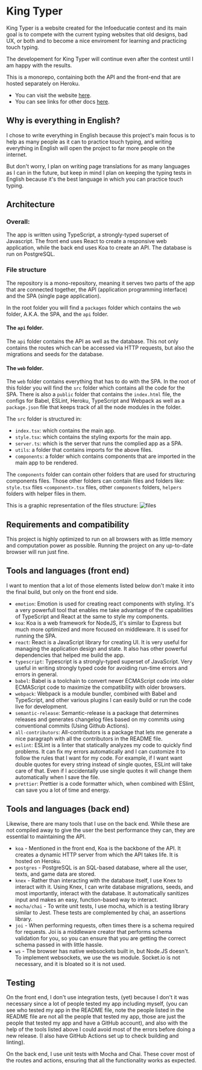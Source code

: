 # King Typer
King Typer is a website created for the Infoeducatie contest and its main goal is to compete with the current typing websites that old designs, bad UX, or both and to become a nice enviroment for learning and practicing touch typing.

The developement for King Typer will continue even after the contest until I am happy with the results.

This is a monorepo, containing both the API and the front-end that are hosted separately on Heroku.

- You can visit the website [here](https://king-typer.herokuapp.com/).
- You can see links for other docs [here](https://github.com/Vyctor661/king-typer/blob/docs/docs/en/main.md).

## Why is everything in English?

I chose to write everything in English because this project's main focus is to help as many people as it can to practice touch typing, and writing everything in English will open the project to far more people on the internet.

But don't worry, I plan on writing page translations for as many languages as I can in the future, but keep in mind I plan on keeping the typing tests in English because it's the best language in which you can practice touch typing.

## Architecture

### Overall:
The app is written using TypeScript, a strongly-typed superset of Javascript. The front end uses React to create a responsive web application, while the back end uses Koa to create an API. The database is run on PostgreSQL.

### File structure
The repository is a mono-repository, meaning it serves two parts of the app that are connected together, the API (application programming interface) and the SPA (single page application).

In the root folder you will find a `packages` folder which contains the `web` folder, A.K.A. the SPA, and the `api` folder.

#### The `api` folder.

The `api` folder contains the API as well as the database. This not only contains the routes which can be accessed via HTTP requests, but also the migrations and seeds for the database.

#### The `web` folder.

The `web` folder contains everything that has to do with the SPA. In the root of this folder you will find the `src` folder which contains all the code for the SPA. There is also a `public` folder that contains the `index.html` file, the configs for Babel, ESLint, Heroku, TypeScript and Webpack as well as a `package.json` file that keeps track of all the node modules in the folder.

The `src` folder is structured in:
- `index.tsx`: which contains the main app.
- `style.tsx`: which contains the styling exports for the main app.
- `server.ts`: which is the server that runs the complied app as a SPA.
- `utils`: a folder that contains imports for the above files.
- `components`: a folder which contains components that are imported in the main app to be rendered.

The `components` folder can contain other folders that are used for structuring components files. Those other folders can contain files and folders like: `style.tsx` files `<component>.tsx` files, other `components` folders, `helpers` folders with helper files in them.

This is a graphic representation of the files structure:
![files](https://github.com/Vyctor661/king-typer/blob/docs/docs/assets/gourcefiletree.png)

## Requirements and compatibility

This project is highly optimized to run on all browsers with as little memory and computation power as possible. Running the project on any up-to-date browser will run just fine.

## Tools and languages (front end)

I want to mention that a lot of those elements listed below don't make it into the final build, but only on the front end side.

- `emotion`: Emotion is used for creating react components with styling. It's a very powerfull tool that enables me take advantage of the capabilities of TypeScript and React at the same to style my components.
- `koa`: Koa is a web framework for NodeJS, it's similar to Express but much more optimized and more focused on middleware. It is used for running the SPA.
- `react`: React is a JavaScript library for creating UI. It is very useful for managing the application design and state. It also has other powerful dependencies that helped me build the app.
- `typescript`: Typescript is a strongly-typed superset of JavaScript. Very useful in writing strongly typed code for avoiding run-time errors and errors in general.
- `babel`: Babel is a toolchain to convert newer ECMAScript code into older ECMAScript code to maximize the compatibility with older browsers.
- `webpack`: Webpack is a module bundler, combined with Babel and TypeScript, and other various plugins I can easily build or run the code live for development.
- `semantic-release`: Semantic-release is a package that determines releases and generates changelog files based on my commits using conventional commits (Using Github Actions).
- `all-contributors`: All-contributors is a package that lets me generate a nice paragraph with all the contributors in the README file.
- `eslint`:  ESLint is a linter that statically analyzes my code to quickly find problems. It can fix my errors automatically and I can customize it to follow the rules that I want for my code. For example, if I want want double quotes for every string instead of single quotes, ESLint will take care of that. Even if I accidentally use single quotes it will change them automatically when I save the file.
- `prettier`: Prettier is a code formatter which, when combined with ESlint, can save you a lot of time and energy.

## Tools and languages (back end)

Likewise, there are many tools that I use on the back end. While these are not compiled away to give the user the best performance they can, they are essential to maintaining the API.

- `koa` - Mentioned in the front end, Koa is the backbone of the API. It creates a dynamic HTTP server from which the API takes life. It is hosted on Heroku.
- `postgres` - PostgreSQL is an SQL-based database, where all the user, texts, and game data are stored.
- `knex` - Rather than interacting with the database itself, I use Knex to interact with it. Using Knex, I can write database migrations, seeds, and most importantly, interact with the database. It automatically sanitizes input and makes an easy, function-based way to interact.
- `mocha/chai` - To write unit tests, I use mocha, which is a testing library similar to Jest. These tests are complemented by chai, an assertions library.
- `joi` - When performing requests, often times there is a schema required for requests. Joi is a middleware creator that performs schema validation for you, so you can ensure that you are getting the correct schema passed in with little hassle.
- `ws` - The browser has native websockets built in, but Node.JS doesn't. To implement websockets, we use the ws module. Socket.io is not necessary, and it is bloated so it is not used.

## Testing

On the front end, I don't use integration tests, (yet) because I don't it was necessary since a lot of people tested my app including myself, (you can see who tested my app in the README file, note the people listed in the README file are not all the people that tested my app, those are just the people that tested my app and have a GitHub account), and also with the help of the tools listed above I could avoid most of the errors before doing a new release. (I also have GitHub Actions set up to check building and linting).

On the back end, I use unit tests with Mocha and Chai. These cover most of the routes and actions, ensuring that all the functionality works as expected.
